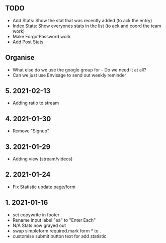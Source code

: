 
## TODO

* Add Stats: Show the stat that was recently added (to ack the entry)
* Index Stats: Show everyones stats in the list (to ack and coord the team work)
* Make ForgotPassword work
* Add Post Stats

## Organise

* What else do we use the google group for - Do we need it at all?
* Can we just use Envisage to send out weekly reminder

## 5. 2021-02-13

* Adding ratio to stream

## 4. 2021-01-30

* Remove "Signup"

## 3. 2021-01-29

* Adding view (stream/videos)

## 2. 2021-01-24

* Fix Statistic update page/form

## 1. 2021-01-16

* set copywrite in footer
* Rename input label "ea" to "Enter Each"
* N/A Stats now grayed out
* swap simpleform required.mark form * to .
* customise submit button text for add statistic
